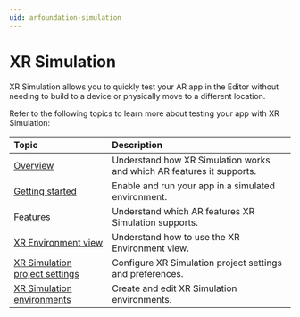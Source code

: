 ```yaml
---
uid: arfoundation-simulation
---
```

# XR Simulation

XR Simulation allows you to quickly test your AR app in the Editor without needing to build to a device or physically move to a different location.

Refer to the following topics to learn more about testing your app with XR Simulation:

| Topic | Description |
| :---- | :---------- |
| [Overview](xref:arfoundation-simulation-overview) | Understand how XR Simulation works and which AR features it supports. |
| [Getting started](xref:arfoundation-simulation-getting-started) | Enable and run your app in a simulated environment. |
| [Features](xref:arfoundation-simulation-features) | Understand which AR features XR Simulation supports. |
| [XR Environment view](xref:arfoundation-simulation-xr-environment-view) | Understand how to use the XR Environment view. |
| [XR Simulation project settings](xref:arfoundation-simulation-project-settings) | Configure XR Simulation project settings and preferences. |
| [XR Simulation environments](xref:arfoundation-simulation-environments) | Create and edit XR Simulation environments. |
